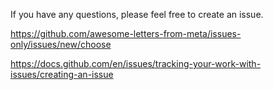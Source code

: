 If you have any questions, please feel free to create an issue.

https://github.com/awesome-letters-from-meta/issues-only/issues/new/choose

https://docs.github.com/en/issues/tracking-your-work-with-issues/creating-an-issue
